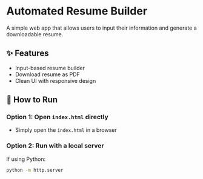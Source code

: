# Automated Resume Builder

A simple web app that allows users to input their information and generate a downloadable resume.

## ✨ Features
- Input-based resume builder
- Download resume as PDF
- Clean UI with responsive design

## 🚀 How to Run

### Option 1: Open `index.html` directly
- Simply open the `index.html` in a browser

### Option 2: Run with a local server
If using Python:
```bash
python -m http.server
